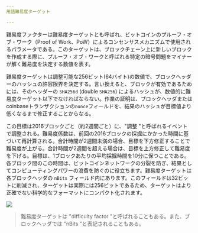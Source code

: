 ```yaml
---
用語難易度ターゲット

---
```

難易度ファクターは難易度ターゲットとも呼ばれ、ビットコインのプルーフ・オブ・ワーク（Proof of Work、PoW）によるコンセンサスメカニズムで使用されるパラメータである。このターゲットは、ブロックチェーン上に新しいブロックを作成する際に、プルーフ・オブ・ワークと呼ばれる特定の暗号問題をマイナーが解く難易度を決定する数値を表す。

難易度ターゲットは調整可能な256ビット(64バイト)の数値で、ブロックヘッダーのハッシュの許容限界を決定する。言い換えると、ブロックが有効であるためには、そのヘッダーの `SHA256d` (double `SHA256`) によるハッシュが、数値的に難易度ターゲット以下でなければならない。作業の証明は、ブロックヘッダまたはcoinbaseトランザクションの`nonce`フィールドを、結果のハッシュが目標値より低くなるまで修正することからなる。

この目標は2016ブロックごと（約2週間ごと）に、"調整 "と呼ばれるイベントで調整される。難易度係数は、前回の2016ブロックの採掘にかかった時間に基づいて再計算される。合計時間が2週間未満の場合、目標を下方修正することで難易度が上がる。合計時間が2週間を超える場合は、目標を上方修正して難易度を下げる。目標は、1ブロックあたりの平均採掘時間を10分に保つことである。各ブロック間のこの時間は、ビットコインネットワークの分裂を防ぎ、結果としてコンピューティングパワーの浪費を防ぐのに役立ちます。難易度ターゲットは各ブロックヘッダの `nBits` フィールド内にあります。このフィールドは32ビットに削減され、ターゲットは実際には256ビットであるため、ターゲットはより正確でない科学的なフォーマットにコンパクト化されます。

![](../../dictionnaire/assets/34.webp)

> 難易度ターゲットは "difficulty factor "と呼ばれることもある。また、ブロックヘッダでは "nBits "と表記されることもある。